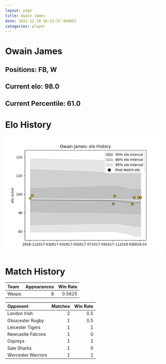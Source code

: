 ```yaml
---  
layout: page  
title: Owain James  
date: 2022-12-18 16:21:57.959851  
categories: player  
---
```

# Owain James

## Positions: FB, W

## Current elo: 98.0

## Current Percentile: 61.0

# Elo History


![elo history](history_OwainJames.png)
# Match History


| Team   |   Appearances |   Win Rate |
|:-------|--------------:|-----------:|
| Wasps  |             8 |     0.5625 |

| Opponent           |   Matches |   Win Rate |
|:-------------------|----------:|-----------:|
| London Irish       |         2 |        0.5 |
| Gloucester Rugby   |         1 |        0.5 |
| Leicester Tigers   |         1 |        1   |
| Newcastle Falcons  |         1 |        0   |
| Ospreys            |         1 |        1   |
| Sale Sharks        |         1 |        0   |
| Worcester Warriors |         1 |        1   |